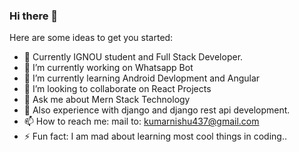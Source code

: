 ### Hi there 👋

Here are some ideas to get you started:
- 🔭 Currently IGNOU student and Full Stack Developer. 
- 🔭 I’m currently working on Whatsapp Bot
- 🌱 I’m currently learning Android Devlopment and Angular
- 👯 I’m looking to collaborate on React Projects
- 💬 Ask me about Mern Stack Technology
- 💬 Also experience with django and django rest api development.
- 📫 How to reach me: mail to: kumarnishu437@gmail.com
- ⚡ Fun fact: I am mad about learning most cool things in coding..
